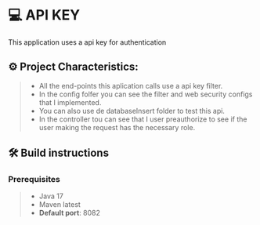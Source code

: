 # 💻 API KEY
 This application uses a api key for authentication 

## ⚙️ Project Characteristics:
> - All the end-points this aplication calls use a api key filter.
> - In the config folfer you can see the filter and web security configs that I implemented. 
> - You can also use de databaseInsert folder to test this api.
> - In the controller tou can see that I user preauthorize to see if the user making the request has the necessary role.

## 🛠️ Build instructions
### Prerequisites
> - Java 17
> - Maven latest
> - **Default port**: 8082


